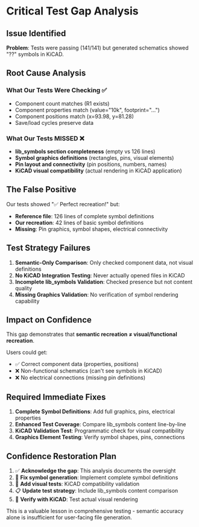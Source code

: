 # Critical Test Gap Analysis

## Issue Identified

**Problem**: Tests were passing (141/141) but generated schematics showed "??" symbols in KiCAD.

## Root Cause Analysis

### What Our Tests Were Checking ✅
- Component count matches (R1 exists)
- Component properties match (value="10k", footprint="...")  
- Component positions match (x=93.98, y=81.28)
- Save/load cycles preserve data

### What Our Tests MISSED ❌
- **lib_symbols section completeness** (empty vs 126 lines)
- **Symbol graphics definitions** (rectangles, pins, visual elements)
- **Pin layout and connectivity** (pin positions, numbers, names)
- **KiCAD visual compatibility** (actual rendering in KiCAD application)

## The False Positive

Our tests showed "✅ Perfect recreation!" but:
- **Reference file**: 126 lines of complete symbol definitions
- **Our recreation**: 42 lines of basic symbol definitions  
- **Missing**: Pin graphics, symbol shapes, electrical connectivity

## Test Strategy Failures

1. **Semantic-Only Comparison**: Only checked component data, not visual definitions
2. **No KiCAD Integration Testing**: Never actually opened files in KiCAD
3. **Incomplete lib_symbols Validation**: Checked presence but not content quality
4. **Missing Graphics Validation**: No verification of symbol rendering capability

## Impact on Confidence

This gap demonstrates that **semantic recreation ≠ visual/functional recreation**.

Users could get:
- ✅ Correct component data (properties, positions)  
- ❌ Non-functional schematics (can't see symbols in KiCAD)
- ❌ No electrical connections (missing pin definitions)

## Required Immediate Fixes

1. **Complete Symbol Definitions**: Add full graphics, pins, electrical properties
2. **Enhanced Test Coverage**: Compare lib_symbols content line-by-line
3. **KiCAD Validation Test**: Programmatic check for visual compatibility
4. **Graphics Element Testing**: Verify symbol shapes, pins, connections

## Confidence Restoration Plan

1. ✅ **Acknowledge the gap**: This analysis documents the oversight
2. 🔧 **Fix symbol generation**: Implement complete symbol definitions  
3. 🧪 **Add visual tests**: KiCAD compatibility validation
4. 📋 **Update test strategy**: Include lib_symbols content comparison
5. 🎯 **Verify with KiCAD**: Test actual visual rendering

This is a valuable lesson in comprehensive testing - semantic accuracy alone is insufficient for user-facing file generation.